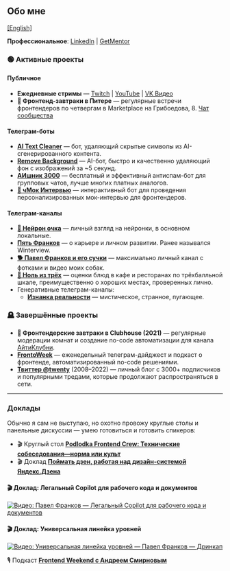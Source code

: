 ## Обо мне
[[English]](README_EN.md)

**Профессиональное**: [LinkedIn](https://ru.linkedin.com/in/frankov) | [GetMentor](https://getmentor.dev/mentor/pavel-frankov-158)

### 🟢 Активные проекты
#### Публичное
- **Ежедневные стримы** — [Twitch](https://www.twitch.tv/pfrankov) | [YouTube](https://www.youtube.com/@5frankov/streams) | [VK Видео](https://vkvideo.ru/@5pfrankov)
- **🥞 Фронтенд-завтраки в Питере** — регулярные встречи фронтендеров по четвергам в Marketplace на Грибоедова, 8. [Чат сообщества](https://t.me/spb_frontend_chat)

#### Телеграм-боты
- [**AI Text Cleaner**](https://t.me/AI_text_cleaner_bot) — бот, удаляющий скрытые символы из AI-сгенерированного контента.
- [**Remove Background**](https://t.me/RMVBCKGRND_bot) — AI-бот, быстро и качественно удаляющий фон с изображений за ~5 секунд.
- [**АИшник 3000**](https://t.me/aishnik3000_bot) — бесплатный и эффективный антиспам-бот для групповых чатов, лучше многих платных аналогов.
- [**💋 чМок Интервью**](https://t.me/chmock_interview_bot) — интерактивный бот для проведения персонализированных мок-интервью для фронтендеров.

#### Телеграм-каналы
- [**🥐 Нейрон очка**](https://t.me/neuronochka) — личный взгляд на нейронки, в основном локальные.
- [**Пять Франков**](https://t.me/pfrankov) — о карьере и личном развитии. Ранее назывался Winterview.
- [**🐕 Павел Франков и его сучки**](https://t.me/TheBestBitchesEver) — максимально личный канал с фотками и видео моих собак.
- [**🍮 Ноль из трёх**](https://t.me/zero_of_three) — оценки блюд в кафе и ресторанах по трёхбалльной шкале, преимущественно о хороших местах, проверенных лично.
- Генеративные телеграм-каналы:
  - [**Изнанка реальности**](https://t.me/upside_down_reality) — мистическое, странное, пугающее.


### 🪦 Завершённые проекты
- **🥞 Фронтендерские завтраки в Clubhouse (2021)** — регулярные модерации комнат и создание no-code автоматизации для канала [АйтиКлубни](https://t.me/+ssFNzT-nFaQ0MDQ6).
- [**FrontoWeek**](https://t.me/+U3ep85WOkJ-UYmj2) — еженедельный телеграм-дайджест и подкаст о фронтенде, автоматизированный no-code решениями.
- [**Твиттер @twenty**](https://twitter.com/twenty) (2008–2022) — личный блог с 3000+ подписчиков и популярными тредами, которые продолжают распространяться в сети.

---

### Доклады
Обычно я сам не выступаю, но охотно провожу круглые столы и панельные дискуссии — умею готовиться и готовить спикеров:  
- 🎬 Круглый стол [**Podlodka Frontend Crew: Технические собеседования—норма или культ**](https://www.youtube.com/watch?v=eOBBu2LLgxY)
- 🎬 Доклад [**Поймать дзен, работая над дизайн-системой Яндекс.Дзена**](https://www.youtube.com/watch?v=1ZxDw-wovws)

#### 🎬 Доклад: Легальный Copilot для рабочего кода и документов  
[![Видео: Павел Франков — Легальный Copilot для рабочего кода и документов](https://img.youtube.com/vi/2BeMS9gRLG8/0.jpg)](https://www.youtube.com/watch?v=2BeMS9gRLG8)

#### 🎬 Доклад: Универсальная линейка уровней  
[![Видео: Универсальная линейка уровней — Павел Франков — Дринкап](https://img.youtube.com/vi/dYY_0tkdcmw/0.jpg)](https://www.youtube.com/watch?v=dYY_0tkdcmw)

🎙️ Подкаст [**Frontend Weekend с Андреем Смирновым**](https://podcast.ru/e/3qRkL22AQ_O)
